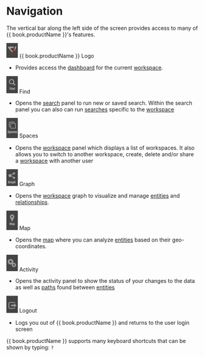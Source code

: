 # Navigation

The vertical bar along the left side of the screen provides access to many of {{ book.productName }}'s features.

 <img src = images/menubar-visallo-logo.png width="30">   {{ book.productName }}  Logo
 - Provides access the [dashboard](dashboards.md) for the current [workspace](workspaces.md).

<img src = images/menubar-find.png width="30">   Find
 - Opens the [search](search.md) panel to run new or saved search. Within the search panel you can also can run
 [searches](search.md) specific to the [workspace](workspaces.md)

<img src = images/menubar-spaces.png width="30">  Spaces
 - Opens the [workspace](workspaces.md) panel which displays a list of workspaces. It also allows you to switch to
 another workspace, create, delete and/or share a [workspace](workspaces.md) with another user

<img src = images/menubar-graph.png width="30">   Graph
 - Opens the [workspace](workspaces.md) graph to visualize and manage [entities](entities.md) and [relationships](edges.md).

<img src = images/menubar-map.png width="30">   Map
 - Opens the [map](map.md) where you can analyze [entities](entities.md) based on their geo-coordinates.

<img src = images/menubar-activity.png width="30">   Activity
 - Opens the activity panel to show the status of your changes to the data as well as [paths](find-path.md)
 found between [entities](entities.md)

<img src = images/menubar-logout.png width="30">  Logout
 - Logs you out of {{ book.productName }} and returns to the user login screen



{{ book.productName }} supports many keyboard shortcuts that can be shown by typing: `?`
